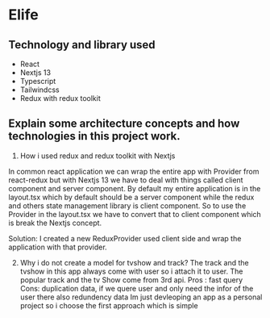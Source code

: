 # Elife

## Technology and library used 
- React
- Nextjs 13
- Typescript
- Tailwindcss
- Redux with redux toolkit

## Explain some architecture concepts and how technologies in this project work.
1. How i used redux and redux toolkit with Nextjs

 In common react application we can wrap the entire app with Provider from react-redux but with Nextjs 13 we have to deal with things called client component and
 server component. By default my entire application is in the layout.tsx which by default should be a server component while the redux and others state management library
 is client component. So to use the Provider in the layout.tsx we have to convert that to client component which is break the Nextjs concept.
 
 Solution: I created a new ReduxProvider used client side and wrap the application with that provider.

2. Why i do not create a model for tvshow and track?
   The track and the tvshow in this app always come with user so i attach it to user. The popular track and the tv Show come from 3rd api.
   Pros : fast query
   Cons: duplication data, if we quere user and only need the infor of the user there also redundency data
   Im just devleoping an app as a personal project so i choose the first approach which is simple
   
   
